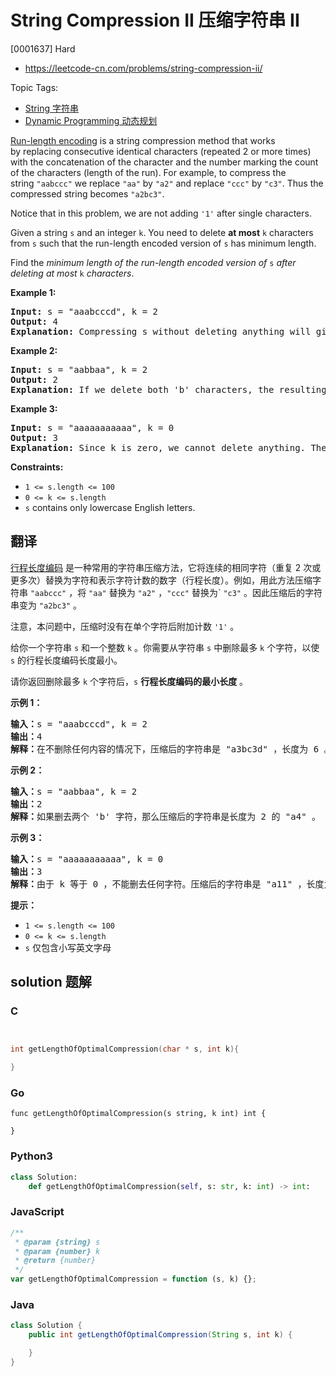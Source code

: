 # String Compression II 压缩字符串 II

[0001637] Hard

- https://leetcode-cn.com/problems/string-compression-ii/

Topic Tags:

- [String 字符串](https://leetcode-cn.com/tag/string/)
- [Dynamic Programming 动态规划](https://leetcode-cn.com/tag/dynamic-programming/)

[Run-length encoding](http://en.wikipedia.org/wiki/Run-length_encoding) is a string compression method that works by replacing consecutive identical characters (repeated 2 or more times) with the concatenation of the character and the number marking the count of the characters (length of the run). For example, to compress the string `"aabccc"` we replace `"aa"` by `"a2"` and replace `"ccc"` by `"c3"`. Thus the compressed string becomes `"a2bc3"`.

Notice that in this problem, we are not adding `'1'` after single characters.

Given a string `s` and an integer `k`. You need to delete **at most** `k` characters from `s` such that the run-length encoded version of `s` has minimum length.

Find the _minimum length of the run-length encoded version of_ `s` _after deleting at most_ `k` _characters_.

**Example 1:**

<pre><strong>Input:</strong> s = "aaabcccd", k = 2
<strong>Output:</strong> 4
<b>Explanation: </b>Compressing s without deleting anything will give us "a3bc3d" of length 6. Deleting any of the characters 'a' or 'c' would at most decrease the length of the compressed string to 5, for instance delete 2 'a' then we will have s = "abcccd" which compressed is abc3d. Therefore, the optimal way is to delete 'b' and 'd', then the compressed version of s will be "a3c3" of length 4.</pre>

**Example 2:**

<pre><strong>Input:</strong> s = "aabbaa", k = 2
<strong>Output:</strong> 2
<b>Explanation: </b>If we delete both 'b' characters, the resulting compressed string would be "a4" of length 2.
</pre>

**Example 3:**

<pre><strong>Input:</strong> s = "aaaaaaaaaaa", k = 0
<strong>Output:</strong> 3
<strong>Explanation: </strong>Since k is zero, we cannot delete anything. The compressed string is "a11" of length 3.
</pre>

**Constraints:**

- `1 <= s.length <= 100`
- `0 <= k <= s.length`
- `s` contains only lowercase English letters.

## 翻译

[行程长度编码](https://baike.baidu.com/item/%E8%A1%8C%E7%A8%8B%E9%95%BF%E5%BA%A6%E7%BC%96%E7%A0%81/2931940?fr=aladdin) 是一种常用的字符串压缩方法，它将连续的相同字符（重复 2 次或更多次）替换为字符和表示字符计数的数字（行程长度）。例如，用此方法压缩字符串 `"aabccc"` ，将 `"aa"` 替换为 `"a2"` ，`"ccc"` 替换为\` `"c3"` 。因此压缩后的字符串变为 `"a2bc3"` 。

注意，本问题中，压缩时没有在单个字符后附加计数 `'1'` 。

给你一个字符串 `s` 和一个整数 `k` 。你需要从字符串 `s` 中删除最多 `k` 个字符，以使 `s` 的行程长度编码长度最小。

请你返回删除最多 `k` 个字符后，`s` **行程长度编码的最小长度** 。

**示例 1：**

<pre><strong>输入：</strong>s = "aaabcccd", k = 2
<strong>输出：</strong>4
<strong>解释：</strong>在不删除任何内容的情况下，压缩后的字符串是 "a3bc3d" ，长度为 6 。最优的方案是删除 'b' 和 'd'，这样一来，压缩后的字符串为 "a3c3" ，长度是 4 。</pre>

**示例 2：**

<pre><strong>输入：</strong>s = "aabbaa", k = 2
<strong>输出：</strong>2
<strong>解释：</strong>如果删去两个 'b' 字符，那么压缩后的字符串是长度为 2 的 "a4" 。
</pre>

**示例 3：**

<pre><strong>输入：</strong>s = "aaaaaaaaaaa", k = 0
<strong>输出：</strong>3
<strong>解释：</strong>由于 k 等于 0 ，不能删去任何字符。压缩后的字符串是 "a11" ，长度为 3 。
</pre>

**提示：**

- `1 <= s.length <= 100`
- `0 <= k <= s.length`
- `s` 仅包含小写英文字母

## solution 题解

### C

```c


int getLengthOfOptimalCompression(char * s, int k){

}
```

### Go

```golang
func getLengthOfOptimalCompression(s string, k int) int {

}
```

### Python3

```python
class Solution:
    def getLengthOfOptimalCompression(self, s: str, k: int) -> int:
```

### JavaScript

```javascript
/**
 * @param {string} s
 * @param {number} k
 * @return {number}
 */
var getLengthOfOptimalCompression = function (s, k) {};
```

### Java

```java
class Solution {
    public int getLengthOfOptimalCompression(String s, int k) {

    }
}
```
